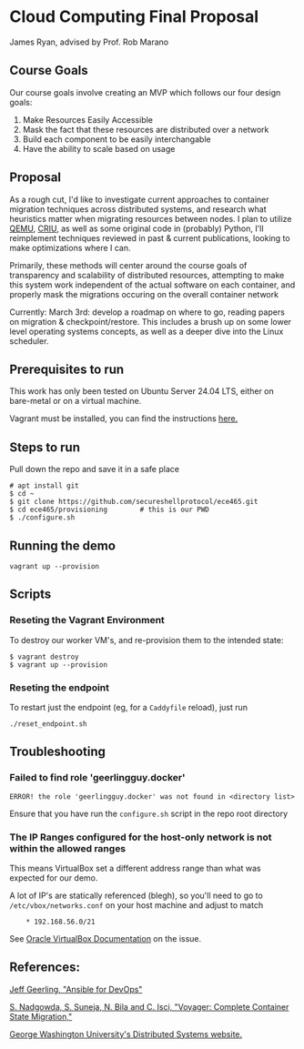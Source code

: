 # Cloud Computing Final Proposal
James Ryan, advised by Prof. Rob Marano

## Course Goals

Our course goals involve creating an MVP which follows our four design goals:

1. Make Resources Easily Accessible
2. Mask the fact that these resources are distributed over a network
3. Build each component to be easily interchangable
4. Have the ability to scale based on usage

## Proposal

As a rough cut, 
I'd like to investigate current approaches to container migration techniques 
across distributed systems, and research what heuristics matter when migrating
resources between nodes. I plan to utilize [QEMU](https://www.qemu.org/), [CRIU](https://criu.org/Main_Page),
as well as some original code in (probably) Python, I'll reimplement techniques
 reviewed in past & current publications, looking to make optimizations where I
 can.

Primarily, these methods will center around the course goals of transparency 
and scalability of distributed resources, attempting to make this system work 
independent of the actual software on each container, and properly mask the 
migrations occuring on the overall container network

Currently:
March 3rd: develop a roadmap on where to go, reading papers on migration & 
checkpoint/restore. This includes a brush up on some lower level operating 
systems concepts, as well as a deeper dive into the Linux scheduler.

## Prerequisites to run

This work has only been tested on Ubuntu Server 24.04 LTS, either on bare-metal
or on a virtual machine.

Vagrant must be installed, you can find the instructions
[here.](https://developer.hashicorp.com/vagrant/install)

## Steps to run

Pull down the repo and save it in a safe place
```
# apt install git
$ cd ~
$ git clone https://github.com/secureshellprotocol/ece465.git
$ cd ece465/provisioning        # this is our PWD
$ ./configure.sh
```

## Running the demo

```
vagrant up --provision
```

## Scripts 

### Reseting the Vagrant Environment

To destroy our worker VM's, and re-provision them to the intended state:
```
$ vagrant destroy
$ vagrant up --provision
```

### Reseting the endpoint

To restart just the endpoint (eg, for a `Caddyfile` reload), just run
```
./reset_endpoint.sh
```

## Troubleshooting

### Failed to find role 'geerlingguy.docker'

```
ERROR! the role 'geerlingguy.docker' was not found in <directory list>
```

Ensure that you have run the `configure.sh` script in the repo root directory

### The IP Ranges configured for the host-only network is not within the allowed ranges

This means VirtualBox set a different address range than what was expected for
our demo.

A lot of IP's are statically referenced (blegh), so you'll need to go to
`/etc/vbox/networks.conf` on your host machine and adjust to match
```
    * 192.168.56.0/21
```

See [Oracle VirtualBox
Documentation](https://www.virtualbox.org/manual/ch06.html#network_hostonly) on
the issue.

## References:

[Jeff Geerling, "Ansible for DevOps"](https://www.ansiblefordevops.com/)

[S. Nadgowda, S. Suneja, N. Bila and C. Isci, "Voyager: Complete Container State
Migration,"](https://ieeexplore.ieee.org/abstract/document/7980161)

[George Washington University's Distributed Systems website.](https://gwdistsys20.github.io/project/#milestone-1-select-a-topic)



